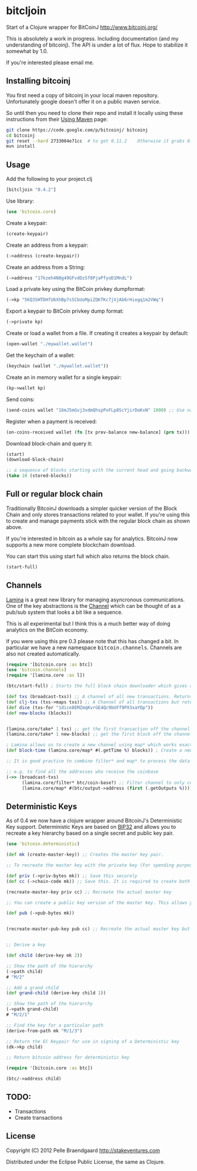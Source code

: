 # bitcljoin

Start of a Clojure wrapper for BitCoinJ http://www.bitcoinj.org/

This is absolutely a work in progress. Including documentation (and my understanding of bitcoinj). The API is under a lot of flux. Hope to stabilize it somewhat by 1.0.

If you're interested please email me.

## Installing bitcoinj

You first need a copy of bitcoinj in your local maven repository. Unfortunately google doesn't offer it on a public maven service.

So until then you need to clone their repo and install it locally using these instructions from their [Using Maven](http://code.google.com/p/bitcoinj/wiki/UsingMaven) page:

```bash
git clone https://code.google.com/p/bitcoinj/ bitcoinj
cd bitcoinj
git reset --hard 2733004e71cc  # to get 0.11.2    Otherwise it grabs 0.12-SNAPSHOT and doesn't work quite right... yet.
mvn install
```

## Usage

Add the following to your project.clj

```clojure
[bitcljoin "0.4.2"]
```

Use library:

```clojure
(use 'bitcoin.core)
```

Create a keypair:

```clojure
(create-keypair)
```

Create an address from a keypair:

```clojure
(->address (create-keypair))
```

Create an address from a String:

```clojure
(->address "17kzeh4N8g49GFvdDzSf8PjaPfyoD1MndL")
```

Load a private key using the BitCoin privkey dumpformat:

```clojure
(->kp "5KQ3SHTDHfU6XhBp7sSCbUoMpiZQKfKc7jVjAb6rHiegq1m2VWq")
```

Export a keypair to BitCoin privkey dump format:

```clojure
(->private kp)
```

Create or load a wallet from a file. If creating it creates a keypair by default:

```clojure
(open-wallet "./mywallet.wallet")
```

Get the keychain of a wallet:

```clojure
(keychain (wallet "./mywallet.wallet"))
```

Create an in memory wallet for a single keypair:

```clojure
(kp->wallet kp)
```

Send coins:

```clojure
(send-coins wallet "16mJ5mGvj3xdmQhspPxFLp8ScYjirDoKxN" 1000) ;; Use nano coins TODO use BigDec
```

Register when a payment is received:

```clojure
(on-coins-received wallet (fn [tx prev-balance new-balance] (prn tx)))
```

Download block-chain and query it:

```clojure
(start)
(download-block-chain)

;; a sequence of blocks starting with the current head and going backwards
(take 10 (stored-blocks))
```

## Full or regular block chain

Traditionally BitcoinJ downloads a simpler quicker version of the Block Chain and only stores transactions related to your wallet. If you're using this to create and manage payments stick with the regular block chain as shown above.

If you're interested in bitcoin as a whole say for analytics. BitcoinJ now supports a new more complete blockchain download.

You can start this using start full which also returns the block chain.

```clojure
(start-full)
```

## Channels

[Lamina](https://github.com/ztellman/lamina) is a great new library for managing asyncronous communications. One of the key abstractions
is the [Channel](https://github.com/ztellman/lamina/wiki/Channels-new) which can be thought of as a pub/sub system that looks a bit like a sequence.

This is all experimental but I think this is a much better way of doing analytics on the BitCoin economy.

If you were using this pre 0.3 please note that this has changed a bit. In particular we have a new namespace <tt>bitcoin.channels</tt>. Channels are also not created automatically.


```clojure
(require '[bitcoin.core :as btc])
(use 'bitcoin.channels)
(require '[lamina.core :as l])

(btc/start-full) ; Starts the full block chain downloader which gives a more complete view of the bitcoin economy

(def txs (broadcast-txs)) ;; A channel of all new transactions. Returns Transaction objects straight from BitcoinJ
(def clj-txs (txs->maps txs)) ;; A Channel of all transactions but returned as clojure maps
(def dice (txs-for "1dice8EMZmqKvrGE4Qc9bUFf9PX3xaYDp"))
(def new-blocks (blocks))


(lamina.core/take* 1 txs) ;; get the first transaction off the channel
(lamina.core/take* 1 new-blocks) ;; get the first block off the channel

; Lamina allows us to create a new channel using map* which works exactly like clojure's regular map except on channels
(def block-time (lamina.core/map* #(.getTime %) blocks)) ; Create a new channel containing all the timestamps of the blocks

;; It is good practice to combine filter* and map* to process the data in the way you want

;; e.g. to find all the addresses who receive the coinbase
(->> (broadcast-txs)
      (lamina.core/filter* btc/coin-base?) ;; Filter channel to only contain coinbase transactions
      (lamina.core/map* #(btc/output->address (first (.getOutputs %))))) ;; Find the address of the first output
```

## Deterministic Keys

As of 0.4 we now have a clojure wrapper around BitcoinJ's Deterministic Key support. Deterministic Keys are based on [BIP32](https://github.com/bitcoin/bips/blob/master/bip-0032.mediawiki) and allows you to recreate a key hierarchy based on a single secret and public key pair.

```clojure
(use 'bitcoin.deterministic)

(def mk (create-master-key)) ;; Creates the master key pair.

;; To recreate the master key with the private key (For spending purposes) you need to save the private key bytes as well as the chain code.

(def priv (->priv-bytes mk)) ;; Save this securely
(def cc (->chain-code mk)) ;; Save this. It is required to create both private and public keys

(recreate-master-key priv cc) ;; Recreate the actual master key

;; You can create a public key version of the master key. This allows you to create addresses in the hierarchy but not spend outputs for it.

(def pub (->pub-bytes mk))


(recreate-master-pub-key pub cc) ;; Recreate the actual master key but only the public key


;; Derive a key

(def child (derive-key mk 2))

;; Show the path of the hierarchy
(->path child)
# "M/2"

;; Add a grand child
(def grand-child (derive-key child 1))

;; Show the path of the hierarchy
(->path grand-child)
# "M/2/1"

;; Find the key for a particular path
(derive-from-path mk "M/1/3")

;; Return the EC Keypair for use in signing of a Deterministic key
(dk->kp child)

;; Return bitcoin address for deterministic key

(require '[bitcoin.core :as btc])

(btc/->address child)

```


## TODO:

* Transactions
* Create transactions


## License

Copyright (C) 2012 Pelle Braendgaard http://stakeventures.com

Distributed under the Eclipse Public License, the same as Clojure.
